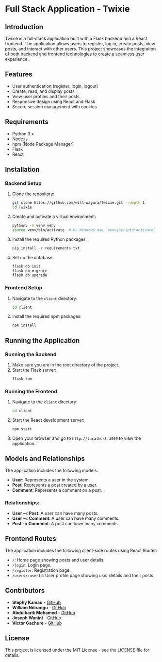 # Full Stack Application - Twixie

## Introduction
Twixie is a full-stack application built with a Flask backend and a React frontend. The application allows users to register, log in, create posts, view posts, and interact with other users. This project showcases the integration of both backend and frontend technologies to create a seamless user experience.

## Features
- User authentication (register, login, logout)
- Create, read, and display posts
- View user profiles and their posts
- Responsive design using React and Flask
- Secure session management with cookies

## Requirements
- Python 3.x
- Node.js
- npm (Node Package Manager)
- Flask
- React

## Installation

### Backend Setup
1. Clone the repository:
    ```bash
    git clone https://github.com/will-wagura/Twixie.git --depth 1
    cd Twixie
    ```

2. Create and activate a virtual environment:
    ```bash
    python3 -m venv venv
    source venv/bin/activate  # On Windows use `venv\Scripts\activate`
    ```

3. Install the required Python packages:
    ```bash
    pip install -r requirements.txt
    ```

4. Set up the database:
    ```bash
    flask db init
    flask db migrate
    flask db upgrade
    ```

### Frontend Setup
1. Navigate to the `client` directory:
    ```bash
    cd client
    ```

2. Install the required npm packages:
    ```bash
    npm install
    ```

## Running the Application

### Running the Backend
1. Make sure you are in the root directory of the project.
2. Start the Flask server:
    ```bash
    flask run
    ```

### Running the Frontend
1. Navigate to the `client` directory:
    ```bash
    cd client
    ```

2. Start the React development server:
    ```bash
    npm start
    ```

3. Open your browser and go to `http://localhost:3000` to view the application.

## Models and Relationships
The application includes the following models:

- **User**: Represents a user in the system.
- **Post**: Represents a post created by a user.
- **Comment**: Represents a comment on a post.

### Relationships:
- **User -< Post**: A user can have many posts.
- **User -< Comment**: A user can have many comments.
- **Post -< Comment**: A post can have many comments.

## Frontend Routes
The application includes the following client-side routes using React Router:

- `/`: Home page showing posts and user details.
- `/login`: Login page.
- `/register`: Registration page.
- `/users/:userId`: User profile page showing user details and their posts.

## Contributors
- **Stephy Kamau** - [GitHub](https://github.com/KWSTEPHY)
- **William Ndirangu** - [GitHub](https://github.com/will-wagura)
- **Abdulbarik Mohamed** - [GitHub](https://github.com/Abdulbariky)
- **Joseph Wanini** - [GitHub](https://github.com/wathika-eng)
- **Victor Gachure** - [GitHub](https://github.com/Gachure)


## License
This project is licensed under the MIT License - see the [LICENSE](LICENSE) file for details.
